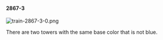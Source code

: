#### 2867-3
![train-2867-3-0.png](https://github.com/lil-lab/nlvr/raw/master/nlvr/train/images/66/train-2867-3-0.png "train-2867-3-0.png")

There are two towers with the same base color that is not blue.